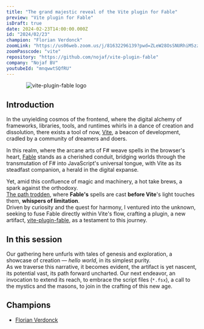 ```yaml
---
title: "The grand majestic reveal of the Vite plugin for Fable"
preview: "Vite plugin for Fable"
isDraft: true
date: 2024-02-23T14:00:00.000Z
id: "2024/02/23"
champion: "Florian Verdonck"
zoomLink: "https://us06web.zoom.us/j/81632296139?pwd=ZLeW28OsSNURhiM5zzFqZQdpZHqrWw.1"
zoomPasscode: "vite"
repository: "https://github.com/nojaf/vite-plugin-fable"
company: "Nojaf BV"
youtubeId: "mnqwwtSQfRU"
---
```


![vite-plugin-fable logo](https://nojaf.com/vite-plugin-fable/img/logo.png)

<style> img { max-width: 400px; display: block; margin-inline: auto; }</style>

## Introduction

In the unyielding cosmos of the frontend, where the digital alchemy of frameworks, libraries, tools,
and runtimes whirls in a dance of creation and dissolution, there exists a tool of now, [Vite](https://vitejs.dev/), a beacon of development,
cradled by a community of dreamers and doers.

In this realm, where the arcane arts of F# weave spells in the browser's heart, [Fable](https://fable.io/) stands as a cherished conduit,
bridging worlds through the transmutation of F# into JavaScript's universal tongue,
with Vite as its steadfast companion, a herald in the digital expanse.

Yet, amid this confluence of magic and machinery, a hot take brews, a spark against the orthodoxy.  
[The path trodden](https://fable.io/docs/javascript/build-and-run.html), where **Fable's** spells are cast **before Vite**'s light touches them, **whispers of limitation**.  
Driven by curiosity and the quest for harmony, I ventured into the unknown, seeking to fuse Fable directly within Vite's flow,
crafting a plugin, a new artifact, [vite-plugin-fable](https://nojaf.com/vite-plugin-fable/), as a testament to this journey.

## In this session

Our gathering here unfurls with tales of genesis and exploration, a showcase of creation — _hello world_, in its simplest purity.  
As we traverse this narrative, it becomes evident, the artifact is yet nascent,
its potential vast, its path forward uncharted.
Our next endeavor, an invocation to extend its reach,
to embrace the script files (`*.fsx`), a call to the mystics and the masons, to join in the crafting of this new age.

## Champions

- [Florian Verdonck](https://github.com/nojaf)
